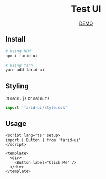 <h1 align="center">Test UI</h1>
<p align="center">
  <a href="https://faridnugraha-ui.netlify.app/">DEMO</a>
</p>

## Install

```sh
# Using NPM
npm i farid-ui

# Using Yarn
yarn add farid-ui
```

## Styling

in `main.js` or `main.ts`

```javascript
import 'farid-ui/style.css'
```

## Usage

```vue
<script lang="ts" setup>
import { Button } from 'farid-ui'
</script>

<template>
  <div>
    <Button label="Click Me" />
  </div>
</template>
```
